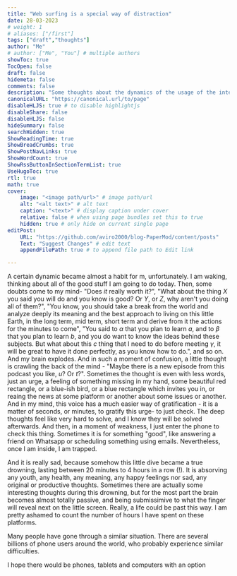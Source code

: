 ```yaml
---
title: "Web surfing is a special way of distraction"
date: 28-03-2023
# weight: 1
# aliases: ["/first"]
tags: ["draft","thoughts"]
author: "Me"
# author: ["Me", "You"] # multiple authors
showToc: true
TocOpen: false
draft: false
hidemeta: false
comments: false
description: "Some thoughts about the dynamics of the usage of the internet not in a healthy way"
canonicalURL: "https://canonical.url/to/page"
disableHLJS: true # to disable highlightjs
disableShare: false
disableHLJS: false
hideSummary: false
searchHidden: true
ShowReadingTime: true
ShowBreadCrumbs: true
ShowPostNavLinks: true
ShowWordCount: true
ShowRssButtonInSectionTermList: true
UseHugoToc: true
rtl: true
math: true
cover:
    image: "<image path/url>" # image path/url
    alt: "<alt text>" # alt text
    caption: "<text>" # display caption under cover
    relative: false # when using page bundles set this to true
    hidden: true # only hide on current single page
editPost:
    URL: "https://github.com/aviro2000/blog-PaperMod/content/posts"
    Text: "Suggest Changes" # edit text
    appendFilePath: true # to append file path to Edit link

---
```


A certain dynamic became almost a habit for m, unfortunately. I am waking, thinking about all of the good stuff I am going to do today. Then, some doubts come to my mind- "Does *it* really worth it?", "What about the thing *X* you said you will do and you know is good? Or *Y*, or *Z*, why aren't you doing all of them?", "You know, you should take a break from the world and analyze deeply its meaning and the best approach to living on this little Earth, in the long term, mid term, short term and derive from it the actions for the minutes to come", "You said to *$\alpha$* that you plan to learn *a*, and to *$\beta$* that you plan to learn *b*, and you do want to know the ideas behind these subjects. But what about this *c* thing that I need to do before meeting *$\gamma$*, it will be great to have it done perfectly, as you know how to do.", and so on. And my brain explodes. And in such a moment of confusion, a little thought is crawling the back of the mind - "Maybe there is a new episode from this podcast you like, *u*? Or *t*?". Sometimes the thought is even with less words, just an urge, a feeling of something missing in my hand, some beautiful red rectangle, or a blue-ish bird, or a blue rectangle which invites you in, or reaing the news at some platform or another about some issues or another. And in my mind, this voice has a much easier way of gratification - it is a matter of seconds, or minutes, to gratify this urge- to just check. The deep thoughts feel like very hard to solve, and I know they will be solved afterwards. And then, in a moment of weakness, I just enter the phone to check this thing. Sometimes it is for something "good", like answering a friend on Whatsapp or scheduling something using emails. Nevertheless, once I am inside, I am trapped.

And it is really sad, because somehow this little dive became a true drowning, lasting between 20 minutes to 4 hours in a row (!). It is absorving any youth, any health, any meaning, any happy feelings nor sad, any original or productive thoughts. Sometimes there are actually some interesting thoughts during this drowning, but for the most part the brain becomes almost totally passive, and being submissimive to what the finger will reveal next on the little screen.
Really, a life could be past this way. I am pretty ashamed to count the number of hours I have spent on these platforms.

Many people have gone through a similar situation. There are several billions of phone users around the world, who probably experience similar difficulties.

I hope there would be phones, tablets and computers with an option

